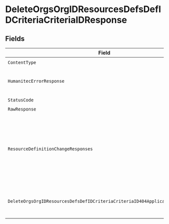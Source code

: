 # DeleteOrgsOrgIDResourcesDefsDefIDCriteriaCriteriaIDResponse


## Fields

| Field                                                                                                | Type                                                                                                 | Required                                                                                             | Description                                                                                          |
| ---------------------------------------------------------------------------------------------------- | ---------------------------------------------------------------------------------------------------- | ---------------------------------------------------------------------------------------------------- | ---------------------------------------------------------------------------------------------------- |
| `ContentType`                                                                                        | *string*                                                                                             | :heavy_check_mark:                                                                                   | N/A                                                                                                  |
| `HumanitecErrorResponse`                                                                             | [*shared.HumanitecErrorResponse](../../models/shared/humanitecerrorresponse.md)                      | :heavy_minus_sign:                                                                                   | Internal application error.<br/><br/>                                                                |
| `StatusCode`                                                                                         | *int*                                                                                                | :heavy_check_mark:                                                                                   | N/A                                                                                                  |
| `RawResponse`                                                                                        | [*http.Response](https://pkg.go.dev/net/http#Response)                                               | :heavy_minus_sign:                                                                                   | N/A                                                                                                  |
| `ResourceDefinitionChangeResponses`                                                                  | [][shared.ResourceDefinitionChangeResponse](../../models/shared/resourcedefinitionchangeresponse.md) | :heavy_minus_sign:                                                                                   | One or more Active Resources reference the Resource Definition through this Matching Criteria.<br/><br/> |
| `DeleteOrgsOrgIDResourcesDefsDefIDCriteriaCriteriaID404ApplicationJSONString`                        | **string*                                                                                            | :heavy_minus_sign:                                                                                   | The Resource Definition is not found.<br/><br/>                                                      |